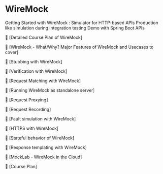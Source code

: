 # WireMock
Getting Started with WireMock : Simulator for HTTP-based APIs
Production like simulation during integration testing
Demo with Spring Boot APIs

🎯 [Detailed Course Plan of WireMock]

🎯 [WireMock - What/Why? Major Features of WireMock and Usecases to cover]

🎯 [Stubbing with WireMock]

🎯 [Verification with WireMock]

🎯 [Request Matching with WireMock]

🎯 [Running WireMock as standalone server]

🎯 [Request Proxying]

🎯 [Request Recording]

🎯 [Fault simulation with WireMock]

🎯 [HTTPS with WireMock]

🎯 [Stateful behavior of WireMock]

🎯 [Response templating with WireMock]

🎯 [MockLab - WireMock in the Cloud]

🎯 [Course Plan]
 
